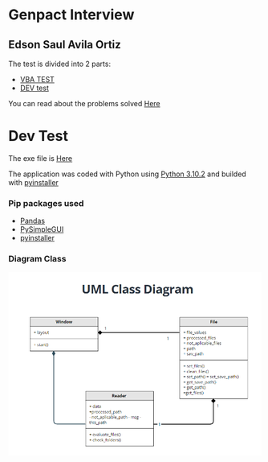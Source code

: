 # Genpact Interview

## Edson Saul Avila Ortiz

The test is divided into 2 parts:

- [VBA TEST](docs/VBA%20TEST.pdf)
- [DEV test](docs/DEV%20TEST.pdf)

You can read about the problems solved [Here](docs)

# Dev Test

The exe file is [Here](dev-test/dist/)

The application was coded with Python using [Python 3.10.2](https://www.python.org/downloads/release/python-3102/) and builded with [pyinstaller](https://pyinstaller.org/en/stable/)

### Pip packages used

- [Pandas](https://pypi.org/project/pandas/)
- [PySimpleGUI](https://pypi.org/project/PySimpleGUI/)
- [pyinstaller](https://pyinstaller.org/en/stable/)

### Diagram Class

![Diagramm](/img/diagram.png)
